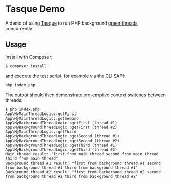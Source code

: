 # Tasque Demo

A demo of using [Tasque][1] to run PHP background [green threads][2] concurrently.

## Usage
Install with Composer:

```shell
$ composer install
```

and execute the test script, for example via the CLI SAPI:

```shell
php index.php
```

The output should then demonstrate pre-emptive context switches between threads:

```
$ php index.php
App\MyMainThreadLogic::getFirst
App\MyMainThreadLogic::getSecond
App\MyBackgroundThreadLogic::getFirst (thread #1)
App\MyBackgroundThreadLogic::getFirst (thread #2)
App\MyMainThreadLogic::getThird
App\MyBackgroundThreadLogic::getSecond (thread #1)
App\MyBackgroundThreadLogic::getSecond (thread #2)
App\MyBackgroundThreadLogic::getThird (thread #1)
App\MyBackgroundThreadLogic::getThird (thread #2)
Main thread result: "first from main thread second from main thread third from main thread"
Background thread #1 result: "first from background thread #1 second from background thread #1 third from background thread #1"
Background thread #2 result: "first from background thread #2 second from background thread #2 third from background thread #2"
```

[1]: https://github.com/nytris/tasque
[2]: https://en.wikipedia.org/wiki/Green_thread
